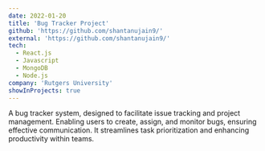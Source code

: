```yaml
---
date: 2022-01-20
title: 'Bug Tracker Project'
github: 'https://github.com/shantanujain9/'
external: 'https://github.com/shantanujain9/'
tech:
  - React.js
  - Javascript
  - MongoDB
  - Node.js
company: 'Rutgers University'
showInProjects: true
---
```


A bug tracker system, designed to facilitate issue tracking and project management. Enabling users to create, assign, and monitor bugs, ensuring effective communication. It streamlines task prioritization and enhancing productivity within teams.
